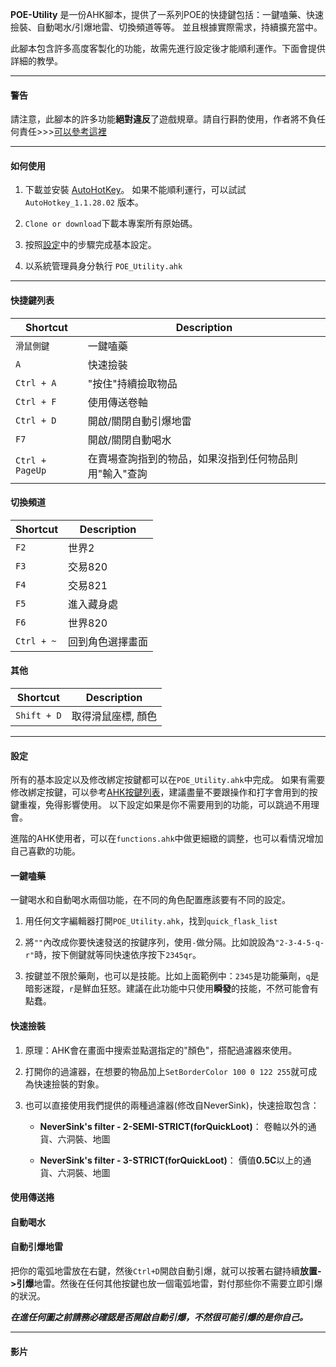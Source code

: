 
**POE-Utility**
是一份AHK腳本，提供了一系列POE的快捷鍵包括：一鍵嗑藥、快速撿裝、自動喝水/引爆地雷、切換頻道等等。
並且根據實際需求，持續擴充當中。

此腳本包含許多高度客製化的功能，故需先進行設定後才能順利運作。下面會提供詳細的教學。

---
#### 警告 ####

請注意，此腳本的許多功能**絕對違反**了遊戲規章。請自行斟酌使用，作者將不負任何責任>>>[可以參考這裡](https://www.ptt.cc/bbs/PathofExile/M.1536799446.A.BB1.html)

---

#### 如何使用 ####

1. 下載並安裝 [AutoHotKey](https://www.autohotkey.com/)。 如果不能順利運行，可以試試 `AutoHotkey_1.1.28.02` 版本。

2. `Clone or download`下載本專案所有原始碼。

3. 按照[設定](#設定)中的步驟完成基本設定。

4. 以系統管理員身分執行 `POE_Utility.ahk`

---

#### 快捷鍵列表 ####

|Shortcut|Description|
|---    |---    |
| `滑鼠側鍵`      | 一鍵嗑藥 
| `A`      | 快速撿裝
| `Ctrl + A`      | "按住"持續撿取物品
| `Ctrl + F`      | 使用傳送卷軸 
| `Ctrl + D`      | 開啟/關閉自動引爆地雷
| `F7`      | 開啟/關閉自動喝水
| `Ctrl + PageUp`      | 在賣場查詢指到的物品，如果沒指到任何物品則用"輸入"查詢

#### 切換頻道 ####

|Shortcut|Description|
|---    |---    |
| `F2`      | 世界2
| `F3`      | 交易820
| `F4`      | 交易821
| `F5`      | 進入藏身處
| `F6`      | 世界820
| `Ctrl + ~`      | 回到角色選擇畫面

#### 其他 ####

|Shortcut|Description|
|---    |---    |
| `Shift + D`      | 取得滑鼠座標, 顏色

---

#### 設定 ####

所有的基本設定以及修改綁定按鍵都可以在`POE_Utility.ahk`中完成。
如果有需要修改綁定按鍵，可以參考[AHK按鍵列表](https://autohotkey.com/docs/KeyList.htm)，建議盡量不要跟操作和打字會用到的按鍵重複，免得影響使用。
以下設定如果是你不需要用到的功能，可以跳過不用理會。

進階的AHK使用者，可以在`functions.ahk`中做更細緻的調整，也可以看情況增加自己喜歡的功能。

#### 一鍵嗑藥 ####

一鍵喝水和自動喝水兩個功能，在不同的角色配置應該要有不同的設定。

1. 用任何文字編輯器打開`POE_Utility.ahk`，找到`quick_flask_list`

2. 將`""`內改成你要快速發送的按鍵序列，使用`-`做分隔。比如說設為`"2-3-4-5-q-r"`時，按下側鍵就等同快速依序按下`2345qr`。

3. 按鍵並不限於藥劑，也可以是技能。比如上面範例中：`2345`是功能藥劑，`q`是暗影迷蹤，`r`是鮮血狂怒。建議在此功能中只使用**瞬發**的技能，不然可能會有點蠢。

#### 快速撿裝 ####

1. 原理：AHK會在畫面中搜索並點選指定的"顏色"，搭配過濾器來使用。

2. 打開你的過濾器，在想要的物品加上`SetBorderColor 100 0 122 255`就可成為快速撿裝的對象。

3. 也可以直接使用我們提供的兩種過濾器(修改自NeverSink)，快速撿取包含：

   + **NeverSink's filter - 2-SEMI-STRICT(forQuickLoot)**： 卷軸以外的通貨、六洞裝、地圖
   
   + **NeverSink's filter - 3-STRICT(forQuickLoot)**： 價值**0.5C**以上的通貨、六洞裝、地圖

#### 使用傳送捲 ####

#### 自動喝水 ####

#### 自動引爆地雷 ####

把你的電弧地雷放在右鍵，然後`Ctrl+D`開啟自動引爆，就可以按著右鍵持續**放置->引爆**地雷。然後在任何其他按鍵也放一個電弧地雷，對付那些你不需要立即引爆的狀況。

***在進任何圖之前請務必確認是否開啟自動引爆，不然很可能引爆的是你自己。***


---

#### 影片 ####

<a href="https://www.youtube.com/watch?v=-sM8SynMM5I" target="_blank"></a>
